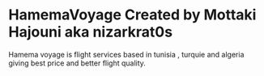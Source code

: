 ﻿# HamemaVoyage Created by Mottaki Hajouni aka nizarkrat0s
 Hamema voyage is flight services based in tunisia , turquie and algeria giving best price and better flight quality.
